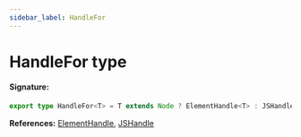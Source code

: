 ```yaml
---
sidebar_label: HandleFor
---
```


# HandleFor type

#### Signature:

```typescript
export type HandleFor<T> = T extends Node ? ElementHandle<T> : JSHandle<T>;
```

**References:** [ElementHandle](./puppeteer.elementhandle.md), [JSHandle](./puppeteer.jshandle.md)
